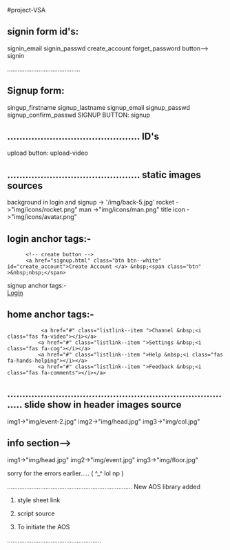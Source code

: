 #project-VSA

signin form id's:
------------------
 signin_email
 signin_passwd
 create_account
 forget_password
 button--> signin

..........................................

 Signup form:
------------------
 singup_firstname
 signup_lastname
 signup_email
 signup_passwd
 signup_confirm_passwd
 SIGNUP BUTTON: signup

............................................
 ID's
------------------
 upload button: upload-video

............................................
 static images sources
------------------
background in login and signup -> '/img/back-5.jpg'
rocket ->"img/icons/rocket.png"
man ->"img/icons/man.png"
title icon ->"img/icons/avatar.png"

login anchor tags:-
------------------
          <!-- create button -->
          <a href="signup.html" class="btn btn--white" id="create_account">Create Account </a> &nbsp;<span class="btn" >&nbsp;nbsp;</span>


signup anchor tags:-      
<a href="login.html" class="btn btn--white"  id="signin">Login</a>
<!-- for now the signup is created using float next update will be done by using grid property -->

home anchor tags:-
------------------
               <a href="#" class="listlink--item ">Channel &nbsp;<i class="fas fa-video"></i></a>
              <a href="#" class="listlink--item ">Settings &nbsp;<i class="fas fa-cog"></i></a>
              <a href="#" class="listlink--item ">Help &nbsp;<i class="fas fa-hands-helping"></i></a>
              <a href="#" class="listlink--item ">Feedback &nbsp;<i class="fas fa-comments"></i></a>

............................................................................
slide show in header images source
------------------
img1->"img/event-2.jpg"
img2->"img/head.jpg"
img3->"img/col.jpg"

info section-->
------------------
img1->"img/head.jpg" 
img2->"img/event.jpg"
img3->"img/floor.jpg"


sorry for the errors earlier.....
( ^_^ lol np )


........................................................................
New AOS library added

1) style sheet link
 <link href="https://unpkg.com/aos@2.3.1/dist/aos.css" rel="stylesheet">
 
 
2) script source 
  <script src="https://unpkg.com/aos@2.3.1/dist/aos.js"></script>
  
3) To initiate the AOS
 <script>
    AOS.init();
</script>

......................................................
 
 


